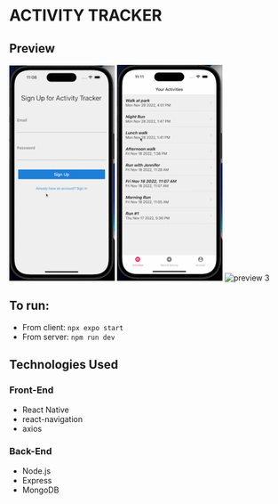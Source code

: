 # ACTIVITY TRACKER

## Preview

![preview 1](/client/assets/demo--1.gif)
![preview 2](/client/assets/demo--2.gif)
![preview 3](/client/assets/demo--3.gif)

## To run:

- From client: `npx expo start`
- From server: `npm run dev`

## Technologies Used

### Front-End

- React Native
- react-navigation
- axios

### Back-End

- Node.js
- Express
- MongoDB
